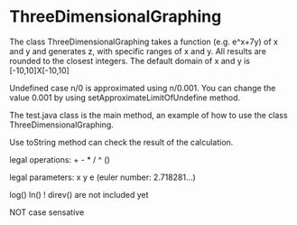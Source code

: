 # ThreeDimensionalGraphing

The class ThreeDimensionalGraphing takes a function (e.g.  e^x+7y) of x and y and generates z, with specific ranges of x and y. All results are rounded to the closest integers. 
The default domain of x and y is [-10,10]X[-10,10]

Undefined case n/0 is approximated using n/0.001. You can change the value 0.001 by using setApproximateLimitOfUndefine method.

The test.java class is the main method, an example of how to use the class ThreeDimensionalGraphing.

Use toString method can check the result of the calculation.

legal operations: +  -  *  /  ^  ()

legal parameters: x  y  e (euler number: 2.718281...)

log() ln() ! direv() are not included yet

NOT case sensative 
